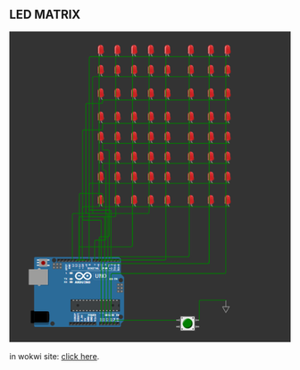 ## LED MATRIX 

![led picture](matrix.png "This is a sample image.")

in wokwi site: [click here](https://wokwi.com/projects/411009225725858817).
